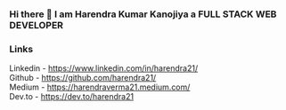 ### Hi there 👋 I am Harendra Kumar Kanojiya a FULL STACK WEB DEVELOPER
    
### Links
Linkedin - https://www.linkedin.com/in/harendra21/  
Github - https://github.com/harendra21/  
Medium - https://harendraverma21.medium.com/  
Dev.to - https://dev.to/harendra21  
